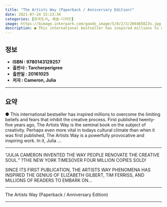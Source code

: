 ```yaml
---
title: "The Artists Way (Paperback / Anniversary Edition)"
date: 2021-07-24 15:23:34
categories: [외국도서, 예술-디자인]
image: https://bimage.interpark.com/goods_image/5/8/2/3/266465823s.jpg
description: ● This international bestseller has inspired millions to overcome the limiting beliefs and fears that inhibit the creative process. First published twenty-five
---
```


## **정보**

- **ISBN : 9780143129257**
- **출판사 : Tarcherperigree**
- **출판일 : 20161025**
- **저자 : Cameron, Julia**

------



## **요약**

●  This international bestseller has inspired millions to overcome the limiting beliefs and fears that inhibit the creative process. First published twenty-five years ago, The Artists Way is the seminal book on the subject of creativity. Perhaps even more vital in todays cultural climate than when it was first published, The Artists Way is a powerfully provocative and inspiring work. In it, Julia ...

------

“JULIA CAMERON INVENTED THE WAY PEOPLE RENOVATE THE CREATIVE SOUL.” ?THE NEW YORK TIMESOVER FOUR MILLION COPIES SOLD!

SINCE ITS FIRST PUBLICATION, THE ARTISTS WAY PHENOMENA HAS INSPIRED THE GENIUS OF ELIZABETH GILBERT, TIM FERRISS, AND MILLIONS OF READERS TO EMBARK ON... 

------


The Artists Way (Paperback / Anniversary Edition) 

------


